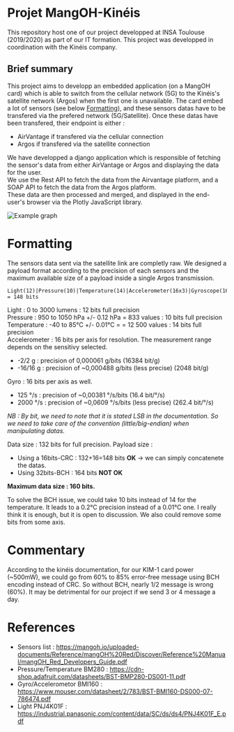 # Projet MangOH-Kinéis

This repository host one of our project developped at INSA Toulouse (2019/2020) as part of our IT formation. This project was developped in coordination with the Kinéis company.

## Brief summary

This project aims to developp an embedded application (on a MangOH card) which is able to switch from the cellular network (5G) to the Kinéis's satellite network (Argos) when the first one is unavailable. The card embed a lot of sensors (see below [Formatting](#Formatting)), and these sensors datas have to be transfered via the prefered network (5G/Satellite). 
Once these datas have been transfered, their endpoint is either :  

* AirVantage if transfered via the cellular connection
* Argos if transfered via the satellite connection

We have developped a django application which is responsible of fetching the sensor's data from either AirVantage or Argos and displaying the data for the user.  
We use the Rest API to fetch the data from the Airvantage platform, and a SOAP API to fetch the data from the Argos platform.  
These data are then processed and merged, and displayed in the end-user's browser via the Plotly JavaScript library.

![Example graph](https://i.imgur.com/yJdARFt.png)


# Formatting

The sensors data sent via the satellite link are completly raw. We designed a payload format according to the precision of each sensors and the maximum available size of a payload inside a single Argos transmission.

	Light(12)|Pressure(10)|Temperature(14)|Accelerometer(16x3)|Gyroscope(16x3)|CRC(16) = 148 bits

Light : 0 to 3000 lumens : 12 bits full precision  
Pressure : 950 to 1050 hPa +/- 0.12 hPa = 833 values : 10 bits  full precision  
Temperature : -40 to 85°C +/- 0.01°C = = 12 500 values : 14 bits full precision  
Accelerometer : 16 bits per axis for resolution. The measurement range depends on the sensitivy selected.  

* -2/2 g : precision of 0,000061 g/bits (16384 bit/g)
* -16/16 g : precision of ~0,000488 g/bits (less precise) (2048 bit/g)

Gyro : 16 bits per axis as well. 
* 125 °/s : precision of ~0,00381 °/s/bits (16.4 bit/°/s)
* 2000 °/s : precision of ~0,0609 °/s/bits (less precise) (262.4 bit/°/s)

*NB : By bit, we need to note that it is stated LSB in the documentation. So we need to take care of the convention (little/big-endian) when manipulating datas.* 

Data size : 132 bits for full precision. 
Payload size :
* Using a 16bits-CRC : 132+16=148 bits **OK** -> we can simply concatenete the datas.
* Using 32bits-BCH : 164 bits **NOT OK**

**Maximum data size : 160 bits.**

To solve the BCH issue, we could take 10 bits instead of 14 for the temperature. It leads to a 0.2°C precision instead of a 0.01°C one. I really think it is enough, but it is open to discussion. We also could remove some bits from some axis.


# Commentary

According to the kinéis documentation, for our KIM-1 card power (~500mW), we could go from
60% to 85% error-free message using BCH encoding instead of CRC.
So without BCH, nearly 1/2 message is wrong (60%). It may be detrimental for our project if we 
send 3 or 4 message a day.


# References

* Sensors list : https://mangoh.io/uploaded-documents/Reference/mangOH%20Red/Discover/Reference%20Manual/mangOH_Red_Developers_Guide.pdf
* Pressure/Temperature BM280 : https://cdn-shop.adafruit.com/datasheets/BST-BMP280-DS001-11.pdf
* Gyro/Accelerometor BMI160 : https://www.mouser.com/datasheet/2/783/BST-BMI160-DS000-07-786474.pdf
* Light PNJ4K01F : https://industrial.panasonic.com/content/data/SC/ds/ds4/PNJ4K01F_E.pdf

